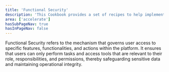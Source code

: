 ```yaml
---
title: 'Functional Security'
description: 'This Cookbook provides a set of recipes to help implementing Content Hub through setup, configuration and implemenation.'
area: ['accelerate']
hasSubPageNav: true
hasInPageNav: false
---
```


Functional Security refers to the mechanism that governs user access to specific features, functionalities, and actions within the platform. It ensures that users can only perform tasks and access tools that are relevant to their role, responsibilities, and permissions, thereby safeguarding sensitive data and maintaining operational integrity.
